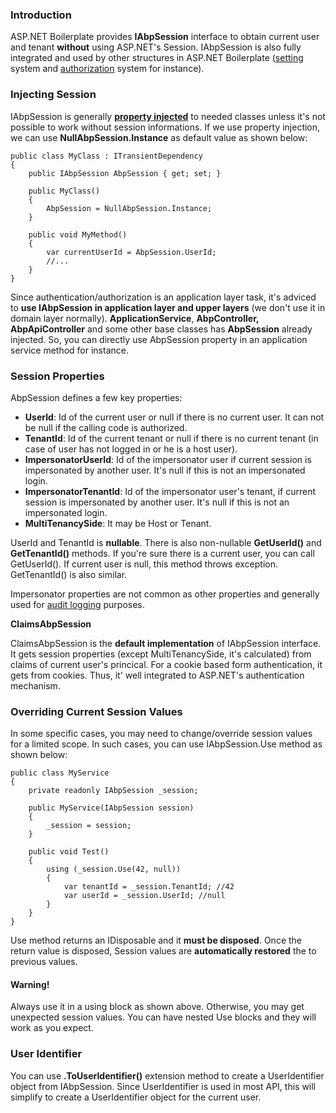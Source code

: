 ### Introduction

ASP.NET Boilerplate provides **IAbpSession** interface to obtain current
user and tenant **without** using ASP.NET's Session. IAbpSession is also
fully integrated and used by other structures in ASP.NET Boilerplate
([setting](Setting-Management.md) system and
[authorization](Authorization.md) system for instance).

### Injecting Session

IAbpSession is generally **[property
injected](/Pages/Documents/Dependency-Injection#property-injection-pattern)**
to needed classes unless it's not possible to work without session
informations. If we use property injection, we can use
**NullAbpSession.Instance** as default value as shown below:

    public class MyClass : ITransientDependency
    {
        public IAbpSession AbpSession { get; set; }

        public MyClass()
        {
            AbpSession = NullAbpSession.Instance;
        }

        public void MyMethod()
        {
            var currentUserId = AbpSession.UserId;
            //...
        }
    }

Since authentication/authorization is an application layer task, it's
adviced to **use IAbpSession in application layer and upper layers** (we
don't use it in domain layer normally). **ApplicationService**,
**AbpController,** **AbpApiController** and some other base classes has
**AbpSession** already injected. So, you can directly use AbpSession
property in an application service method for instance.

### Session Properties

AbpSession defines a few key properties:

-   **UserId**: Id of the current user or null if there is no current
    user. It can not be null if the calling code is authorized.
-   **TenantId**: Id of the current tenant or null if there is no
    current tenant (in case of user has not logged in or he is a host
    user).
-   **ImpersonatorUserId**: Id of the impersonator user if current
    session is impersonated by another user. It's null if this is not an
    impersonated login.
-   **ImpersonatorTenantId**: Id of the impersonator user's tenant, if
    current session is impersonated by another user. It's null if this
    is not an impersonated login.
-   **MultiTenancySide**: It may be Host or Tenant.

UserId and TenantId is **nullable**. There is also non-nullable
**GetUserId()** and **GetTenantId()** methods. If you're sure there is a
current user, you can call GetUserId(). If current user is null, this
method throws exception. GetTenantId() is also similar.

Impersonator properties are not common as other properties and generally
used for [audit logging](/Pages/Documents/Audit-Logging) purposes.

**ClaimsAbpSession**

ClaimsAbpSession is the **default implementation** of IAbpSession
interface. It gets session properties (except MultiTenancySide, it's
calculated) from claims of current user's princical. For a cookie based
form authentication, it gets from cookies. Thus, it' well integrated to
ASP.NET's authentication mechanism.

### Overriding Current Session Values

In some specific cases, you may need to change/override session values
for a limited scope. In such cases, you can use IAbpSession.Use method
as shown below:

    public class MyService
    {
        private readonly IAbpSession _session;

        public MyService(IAbpSession session)
        {
            _session = session;
        }

        public void Test()
        {
            using (_session.Use(42, null))
            {
                var tenantId = _session.TenantId; //42
                var userId = _session.UserId; //null
            }
        }
    }

Use method returns an IDisposable and it **must be disposed**. Once the
return value is disposed, Session values are **automatically restored**
the to previous values.

#### Warning!

Always use it in a using block as shown above. Otherwise, you may get
unexpected session values. You can have nested Use blocks and they will
work as you expect.

### User Identifier

You can use **.ToUserIdentifier()** extension method to create a
UserIdentifier object from IAbpSession. Since UserIdentifier is used in
most API, this will simplify to create a UserIdentifier object for the
current user.
